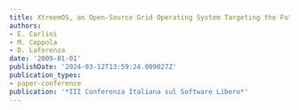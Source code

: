 ```yaml
---
title: XtreemOS, an Open-Source Grid Operating System Targeting the Future Internet
authors:
- E. Carlini
- M. Coppola
- D. Laforenza
date: '2009-01-01'
publishDate: '2024-03-12T13:59:24.009027Z'
publication_types:
- paper-conference
publication: '*III Conferenza Italiana sul Software Libero*'
---
```

